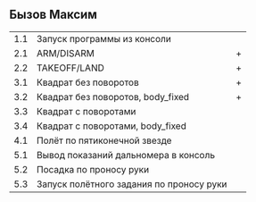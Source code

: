 ## Бызов Максим

<table><tr><td>1.1</td><td>Запуск программы из консоли</td><td> </td></tr><tr><td>2.1</td><td>ARM/DISARM</td><td>+</td></tr><tr><td>2.2</td><td>TAKEOFF/LAND</td><td>+</td></tr><tr><td>3.1</td><td>Квадрат без поворотов</td><td>+</td></tr><tr><td>3.2</td><td>Квадрат без поворотов, body_fixed</td><td>+</td></tr><tr><td>3.3</td><td>Квадрат с поворотами</td><td> </td></tr><tr><td>3.4</td><td>Квадрат с поворотами, body_fixed</td><td> </td></tr><tr><td>4.1</td><td>Полёт по пятиконечной звезде</td><td> </td></tr><tr><td>5.1</td><td>Вывод показаний дальномера в консоль</td><td> </td></tr><tr><td>5.2</td><td>Посадка по проносу руки</td><td> </td></tr><tr><td>5.3</td><td>Запуск полётного задания по проносу руки</td><td> </td></tr></table>